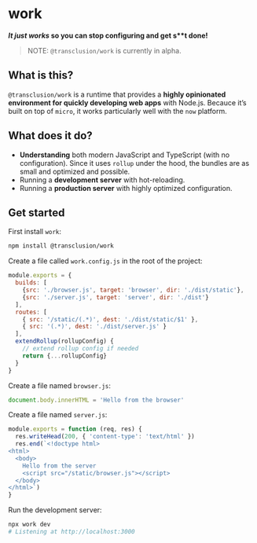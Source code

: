 # work

**_It just works_ so you can stop configuring and get s\*\*t done!**

> NOTE: `@transclusion/work` is currently in alpha.

## What is this?

`@transclusion/work` is a runtime that provides a **highly opinionated environment for quickly developing web apps** with Node.js. Becauce it’s built on top of `micro`, it works particularly well with the `now` platform.

## What does it do?

- **Understanding** both modern JavaScript and TypeScript (with no configuration). Since it uses `rollup` under the hood, the bundles are as small and optimized and possible.
- Running a **development server** with hot-reloading.
- Running a **production server** with highly optimized configuration.

## Get started

First install `work`:

```sh
npm install @transclusion/work
```

Create a file called `work.config.js` in the root of the project:

```js
module.exports = {
  builds: [
    {src: './browser.js', target: 'browser', dir: './dist/static'},
    {src: './server.js', target: 'server', dir: './dist'}
  ],
  routes: [
    { src: '/static/(.*)', dest: './dist/static/$1' },
    { src: '(.*)', dest: './dist/server.js' }
  ],
  extendRollup(rollupConfig) {
    // extend rollup config if needed
    return {...rollupConfig}
  }
}
```

Create a file named `browser.js`:

```js
document.body.innerHTML = 'Hello from the browser'
```

Create a file named `server.js`:

```js
module.exports = function (req, res) {
  res.writeHead(200, { 'content-type': 'text/html' })
  res.end(`<!doctype html>
<html>
  <body>
    Hello from the server
    <script src="/static/browser.js"></script>
  </body>
</html>`)
}
```

Run the development server:

```sh
npx work dev
# Listening at http://localhost:3000
```
